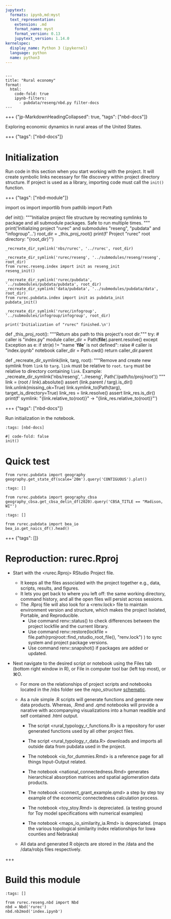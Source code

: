 ```yaml
---
jupytext:
  formats: ipynb,md:myst
  text_representation:
    extension: .md
    format_name: myst
    format_version: 0.13
    jupytext_version: 1.14.0
kernelspec:
  display_name: Python 3 (ipykernel)
  language: python
  name: python3
---
```


```{raw-cell}

---
title: "Rural economy"
format:
  html:
    code-fold: true
    ipynb-filters:
      - pubdata/reseng/nbd.py filter-docs
---
```

+++ {"jp-MarkdownHeadingCollapsed": true, "tags": ["nbd-docs"]}

Exploring economic dynamics in rural areas of the United States.

+++ {"tags": ["nbd-docs"]}

# Initialization

Run code in this section when you start working with the project.
It will create symbolic links necessary for file discovery within project directory structure.
If project is used as a library, importing code must call the `init()` function.

+++ {"tags": ["nbd-module"]}

import os
import importlib
from pathlib import Path

def init():
    """Initialize project file structure by recreating symlinks to package and all submodule packages.
    Safe to run multiple times.
    """
    print('Initializing project "rurec" and submodules "reseng", "pubdata" and "infogroup"...')
    root_dir = _this_proj_root()
    print(f'  Project "rurec" root directory: "{root_dir}"')
    
    _recreate_dir_symlink('nbs/rurec', '../rurec', root_dir)
    
    _recreate_dir_symlink('rurec/reseng', '../submodules/reseng/reseng', root_dir)
    from rurec.reseng.index import init as reseng_init
    reseng_init()
    
    _recreate_dir_symlink('rurec/pubdata', '../submodules/pubdata/pubdata', root_dir)
    _recreate_dir_symlink('data/pubdata', '../submodules/pubdata/data', root_dir)
    from rurec.pubdata.index import init as pubdata_init
    pubdata_init()
    
    _recreate_dir_symlink('rurec/infogroup', '../submodules/infogroup/infogroup', root_dir)
    
    print('Initialization of "rurec" finished.\n')

def _this_proj_root():
    """Return abs path to this project's root dir."""
    try:
        # caller is "index.py" module
        caller_dir = Path(__file__).parent.resolve()
    except Exception as e:
        if str(e) != "name '__file__' is not defined": raise
        # caller is "index.ipynb" notebook
        caller_dir = Path.cwd()
    return caller_dir.parent

def _recreate_dir_symlink(link, targ, root):
    """Remove and create new symlink from `link` to `targ`.
    `link` must be relative to `root`.
    `targ` must be relative to directory containing `link`.
    Example: _recreate_dir_symlink('nbs/reseng', '../reseng', Path('/path/to/proj/root'))
    """
    link = (root / link).absolute()
    assert (link.parent / targ).is_dir()
    link.unlink(missing_ok=True)
    link.symlink_to(Path(targ), target_is_directory=True)
    link_res = link.resolve()
    assert link_res.is_dir()
    print(f'  symlink: "{link.relative_to(root)}" -> "{link_res.relative_to(root)}"')

+++ {"tags": ["nbd-docs"]}

Run initialization in the notebook.

```{code-cell} ipython3
:tags: [nbd-docs]

#| code-fold: false
init()
```

# Quick test

```{code-cell} ipython3
from rurec.pubdata import geography
geography.get_state_df(scale='20m').query('CONTIGUOUS').plot()
```

```{code-cell} ipython3
:tags: []

from rurec.pubdata import geography_cbsa
geography_cbsa.get_cbsa_delin_df(2020).query('CBSA_TITLE == "Madison, WI"')
```

```{code-cell} ipython3
:tags: []

from rurec.pubdata import bea_io
bea_io.get_naics_df().head()
```

+++ {"tags": []}

# Reproduction: rurec.Rproj

- Start with the <rurec.Rproj> RStudio Project file.  
    - It keeps all the files associated with the project together e.g., data, scripts, results, and figures.
    - It lets you get back to where you left off: the same working directory, command history, and all the open files will persist across sessions.
    - The .Rproj file will also look for a <renv.lock> file to maintain environment version and structure, which makes the project Isolated, Portable, and Reproducible. 
        - Use command renv::status() to check differences between the project lockfile and the current library.
        - Use command renv::restore(lockfile = file.path(rprojroot::find_rstudio_root_file(), "renv.lock") ) to sync system and project package versions.
        - Use command renv::snapshot() if packages are added or updated. 
    
- Next navigate to the desired script or notebook using the Files tab (bottom right window in R), or File in computer tool bar (left top most), or ⌘O.  
    - For more on the relationships of project scripts and notebooks located in the /nbs folder see the *repo_structure* [schematic](https://docs.google.com/drawings/d/1z4iLABHF8wnfhSumAU7tXr68zDFd4wUfL8vclrVioBs/edit). 
    - As a rule simple .R scripts will generate functions and generate new data products. Whereas, .Rmd and .qmd notebooks will provide a narative with accompanying visualizations into a human readible and self contained .html output. 
        - The script <rural_typology_r_functions.R> is a repository for user generated functions used by all other project files.  
        - The script <rural_typology_r_data.R> downloads and imports all outside data from pubdata used in the project. 
     
        
        - The notebook <io_for_dummies.Rmd> is a reference page for all things Input-Output related. 
        - The notebook <national_connectedness.Rmd> generates hierarchical absorption matrices and spatial aglomeration data products. 
        - The notebook <connect_grant_example.qmd> a step by step toy example of the economic connectedness calculation process. 
        
        - The notebook <toy_stoy.Rmd> is depreciated. (a testing ground for Toy model specifications with numerical examples) 
        - The notebook <maps_io_similarity_ia.Rmd> is depreciated. (maps the various topological similarity index relationships for Iowa counties and Nebraska)
       
    - All data and generated R objects are stored in the /data and the /data/robjs files respectively. 

+++

# Build this module

```{code-cell} ipython3
:tags: []

from rurec.reseng.nbd import Nbd
nbd = Nbd('rurec')
nbd.nb2mod('index.ipynb')
```
